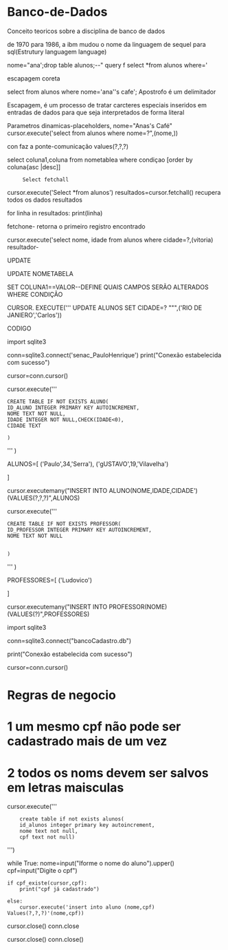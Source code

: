 # Banco-de-Dados
 Conceito teoricos sobre a disciplina de banco de dados


 de 1970 para 1986, a ibm mudou o nome da linguagem de sequel para sql(Estrutury languagem language)


 nome="ana';drop table alunos;--"
 query f select *from alunos where='

 escapagem coreta

 select from alunos where nome='ana''s cafe';
 Apostrofo é um delimitador

 Escapagem, é um processo de tratar carcteres especiais inseridos em entradas de dados para que seja interpretados de forma literal

 Parametros dinamicas-placeholders,
 nome="Anas's Café"
 cursor.execute('select from alunos where nome=?",(nome,))

 con faz a ponte-comunicação
 values(?,?,?)

 select coluna1,coluna
 from nometablea
 where condiçao
 [order by coluna{asc |desc]]

         Select fetchall
 cursor.execute('Select *from alunos')
 resultados=cursor.fetchall() recupera todos os dados resultados

 for linha in resultados:
         print(linha)


fetchone- retorna o primeiro registro encontrado

cursor.execute('select nome, idade from alunos where cidade=?,(vitoria)
resultador-


UPDATE

UPDATE NOMETABELA

SET COLUNA1==VALOR--DEFINE QUAIS CAMPOS SERÃO ALTERADOS
WHERE CONDIÇÃO


CURSOR. EXECUTE('''
UPDATE ALUNOS
SET CIDADE=?
""",('RIO DE JANIERO','Carlos'))


  CODIGO


import sqlite3

conn=sqlite3.connect('senac_PauloHenrique')
print("Conexão estabelecida com sucesso")

cursor=conn.cursor()

cursor.execute('''

    CREATE TABLE IF NOT EXISTS ALUNO(
    ID_ALUNO INTEGER PRIMARY KEY AUTOINCREMENT,
    NOME TEXT NOT NULL,
    IDADE INTEGER NOT NULL,CHECK(IDADE<0),
    CIDADE TEXT
    
    )

'''
)


  
ALUNOS=[
 ('Paulo',34,'Serra'),
 ('gUSTAVO',19,'Vilavelha')




]


cursor.executemany("INSERT INTO ALUNO(NOME,IDADE,CIDADE') (VALUES(?,?,?)",ALUNOS)











cursor.execute('''

    CREATE TABLE IF NOT EXISTS PROFESSOR(
    ID_PROFESSOR INTEGER PRIMARY KEY AUTOINCREMENT,
    NOME TEXT NOT NULL
    
    
    )

'''
)


PROFESSORES=[
 ('Ludovico')

]

cursor.executemany("INSERT INTO PROFESSOR(NOME) (VALUES(?)",PROFESSORES)




import sqlite3

conn=sqlite3.connect("bancoCadastro.db")

print("Conexão estabelecida com sucesso")

cursor=conn.cursor()


# Regras de negocio
# 1 um mesmo cpf não pode ser cadastrado mais de um vez
# 2 todos os noms devem ser salvos em letras maisculas

cursor.execute('''

        create table if not exists alunos(
        id_alunos integer primary key autoincrement,
        nome text not null,
        cpf text not null)




''')








while True:
    nome=input("Iforme o nome do aluno").upper()
    cpf=input("Digite o cpf")
    
    
    if cpf_existe(cursor,cpf):
        print("cpf já cadastrado")
        
    else:
        cursor.execute('insert into aluno (nome,cpf) Values(?,?,?)'(nome,cpf))




cursor.close()
conn.close



cursor.close()
conn.close()
